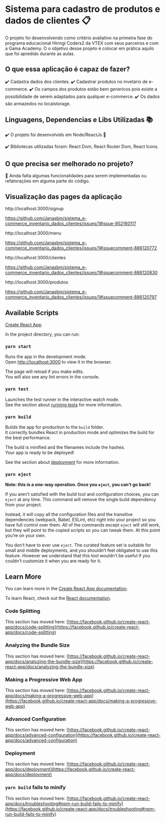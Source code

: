 # Sistema para cadastro de produtos e dados de clientes :clipboard:

O projeto foi desenvolvendo como critério avaliativo na primeira fase do programa educacional Hiringi Coders2 da VTEX com seus parceiros e com a Gama Academy.
O o objetivo desse projeto é colocar em prática aquilo que foi apredido durante as aulas.

## O que essa aplicação é capaz de fazer?
:heavy_check_mark:  Cadastra dados dos clientes. 
:heavy_check_mark:  Cadastrar produtos no invetário de e-commerce.
:heavy_check_mark:  Os campos dos produtos estão bem genericos pois existe a possibilidade de serem adaptados para qualquer e-commerce.
:heavy_check_mark:  Os dados são armazedos no localstorage.

## Linguagens, Dependencias e Libs Utilizadas :books:

:heavy_check_mark: O projeto foi desenvolvido em Node/ReactJs 💙

:heavy_check_mark: Bibliotecas utilizadas foram: React Dom, React Router Dom, React Icons.

## O que precisa ser melhorado no projeto?

:pushpin: Ainda falta algumas funcionalidades para serem implementadas ou refatorações em alguma parte do código.

## Visualização das pages da aplicação

http://localhost:3000/signup

https://github.com/Janasbm/sistema_e-commerce_inventario_dados_clientes/issues/1#issue-952160117

http://localhost:3000/menu

https://github.com/Janasbm/sistema_e-commerce_inventario_dados_clientes/issues/1#issuecomment-886120772

http://localhost:3000/clientes

https://github.com/Janasbm/sistema_e-commerce_inventario_dados_clientes/issues/1#issuecomment-886120830

http://localhost:3000/produtos

https://github.com/Janasbm/sistema_e-commerce_inventario_dados_clientes/issues/1#issuecomment-886120797

## Available Scripts 

[Create React App](https://github.com/facebook/create-react-app).


In the project directory, you can run:

### `yarn start`

Runs the app in the development mode.\
Open [http://localhost:3000](http://localhost:3000) to view it in the browser.

The page will reload if you make edits.\
You will also see any lint errors in the console.

### `yarn test`

Launches the test runner in the interactive watch mode.\
See the section about [running tests](https://facebook.github.io/create-react-app/docs/running-tests) for more information.

### `yarn build`

Builds the app for production to the `build` folder.\
It correctly bundles React in production mode and optimizes the build for the best performance.

The build is minified and the filenames include the hashes.\
Your app is ready to be deployed!

See the section about [deployment](https://facebook.github.io/create-react-app/docs/deployment) for more information.

### `yarn eject`

**Note: this is a one-way operation. Once you `eject`, you can’t go back!**

If you aren’t satisfied with the build tool and configuration choices, you can `eject` at any time. This command will remove the single build dependency from your project.

Instead, it will copy all the configuration files and the transitive dependencies (webpack, Babel, ESLint, etc) right into your project so you have full control over them. All of the commands except `eject` will still work, but they will point to the copied scripts so you can tweak them. At this point you’re on your own.

You don’t have to ever use `eject`. The curated feature set is suitable for small and middle deployments, and you shouldn’t feel obligated to use this feature. However we understand that this tool wouldn’t be useful if you couldn’t customize it when you are ready for it.

## Learn More

You can learn more in the [Create React App documentation](https://facebook.github.io/create-react-app/docs/getting-started).

To learn React, check out the [React documentation](https://reactjs.org/).

### Code Splitting

This section has moved here: [https://facebook.github.io/create-react-app/docs/code-splitting](https://facebook.github.io/create-react-app/docs/code-splitting)

### Analyzing the Bundle Size

This section has moved here: [https://facebook.github.io/create-react-app/docs/analyzing-the-bundle-size](https://facebook.github.io/create-react-app/docs/analyzing-the-bundle-size)

### Making a Progressive Web App

This section has moved here: [https://facebook.github.io/create-react-app/docs/making-a-progressive-web-app](https://facebook.github.io/create-react-app/docs/making-a-progressive-web-app)

### Advanced Configuration

This section has moved here: [https://facebook.github.io/create-react-app/docs/advanced-configuration](https://facebook.github.io/create-react-app/docs/advanced-configuration)

### Deployment

This section has moved here: [https://facebook.github.io/create-react-app/docs/deployment](https://facebook.github.io/create-react-app/docs/deployment)

### `yarn build` fails to minify

This section has moved here: [https://facebook.github.io/create-react-app/docs/troubleshooting#npm-run-build-fails-to-minify](https://facebook.github.io/create-react-app/docs/troubleshooting#npm-run-build-fails-to-minify)
